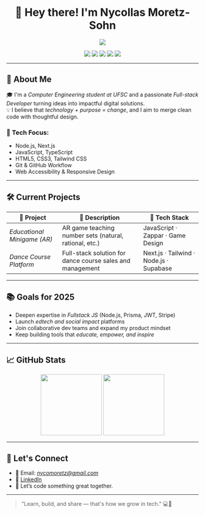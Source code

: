 <h1 align="center">👋 Hey there! I'm Nycollas Moretz-Sohn</h1>

<p align="center">
  <img src="https://readme-typing-svg.herokuapp.com/?lines=Full-stack+Developer;Tech+Enthusiast+%F0%9F%92%A1;Always+learning+and+building&center=true&width=380&height=45">
</p>

<p align="center">
  <img src="https://img.shields.io/badge/Code-JavaScript-informational?style=flat&logo=javascript&logoColor=white&color=F7DF1E"/>
  <img src="https://img.shields.io/badge/Code-TypeScript-informational?style=flat&logo=typescript&logoColor=white&color=3178C6"/>
  <img src="https://img.shields.io/badge/Framework-Next.js-black?style=flat&logo=next.js"/>
  <img src="https://img.shields.io/badge/Style-TailwindCSS-06B6D4?style=flat&logo=tailwindcss&logoColor=white"/>
  <img src="https://img.shields.io/badge/AR-Zappar-FF4081?style=flat"/>
</p>

---

## 🚀 About Me

🎓 I'm a *Computer Engineering student at UFSC* and a passionate *Full-stack Developer* turning ideas into impactful digital solutions.  
💡 I believe that *technology + purpose = change*, and I aim to merge clean code with thoughtful design.

### 🔧 Tech Focus:
- Node.js, Next.js
- JavaScript, TypeScript
- HTML5, CSS3, Tailwind CSS
- Git & GitHub Workflow
- Web Accessibility & Responsive Design

---

## 🛠️ Current Projects

| 💼 Project | 📌 Description | 🔧 Tech Stack |
|-----------|----------------|---------------|
| *Educational Minigame (AR)* | AR game teaching number sets (natural, rational, etc.) | JavaScript · Zappar · Game Design |
| *Dance Course Platform* | Full-stack solution for dance course sales and management | Next.js · Tailwind · Node.js · Supabase |

---

## 📚 Goals for 2025

- Deepen expertise in *Fullstack JS* (Node.js, Prisma, JWT, Stripe)  
- Launch *edtech and social impact* platforms  
- Join collaborative dev teams and expand my product mindset  
- Keep building tools that *educate, empower, and inspire*

---

## 📈 GitHub Stats

<p align="center">
  <img src="https://github-readme-stats.vercel.app/api?username=nycomoretz&show_icons=true&theme=radical" height="160"/>
  <img src="https://github-readme-stats.vercel.app/api/top-langs/?username=nycomoretz&layout=compact&theme=radical" height="160"/>
</p>

---

## 🤝 Let's Connect

- 📧 Email: *nycomoretz@gmail.com*  
- 💼 [LinkedIn](https://www.linkedin.com/in/nycollas-ramos-114248310)  
- 💬 Let’s code something great together.

---

> "Learn, build, and share — that's how we grow in tech." 💻🚀